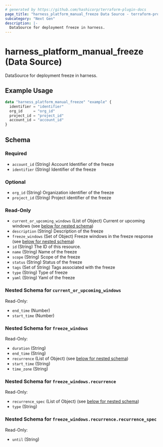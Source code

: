 ```yaml
---
# generated by https://github.com/hashicorp/terraform-plugin-docs
page_title: "harness_platform_manual_freeze Data Source - terraform-provider-harness"
subcategory: "Next Gen"
description: |-
  DataSource for deployment freeze in harness.
---
```


# harness_platform_manual_freeze (Data Source)

DataSource for deployment freeze in harness.

## Example Usage

```terraform
data "harness_platform_manual_freeze" "example" {
  identifier = "identifier"
  org_id     = "org_id"
  project_id = "project_id"
  account_id = "account_id"
}
```

<!-- schema generated by tfplugindocs -->
## Schema

### Required

- `account_id` (String) Account Identifier of the freeze
- `identifier` (String) Identifier of the freeze

### Optional

- `org_id` (String) Organization identifier of the freeze
- `project_id` (String) Project identifier of the freeze

### Read-Only

- `current_or_upcoming_windows` (List of Object) Current or upcoming windows (see [below for nested schema](#nestedatt--current_or_upcoming_windows))
- `description` (String) Description of the freeze
- `freeze_windows` (Set of Object) Freeze windows in the freeze response (see [below for nested schema](#nestedatt--freeze_windows))
- `id` (String) The ID of this resource.
- `name` (String) Name of the freeze
- `scope` (String) Scope of the freeze
- `status` (String) Status of the freeze
- `tags` (Set of String) Tags associated with the freeze
- `type` (String) Type of freeze
- `yaml` (String) Yaml of the freeze

<a id="nestedatt--current_or_upcoming_windows"></a>
### Nested Schema for `current_or_upcoming_windows`

Read-Only:

- `end_time` (Number)
- `start_time` (Number)


<a id="nestedatt--freeze_windows"></a>
### Nested Schema for `freeze_windows`

Read-Only:

- `duration` (String)
- `end_time` (String)
- `recurrence` (List of Object) (see [below for nested schema](#nestedobjatt--freeze_windows--recurrence))
- `start_time` (String)
- `time_zone` (String)

<a id="nestedobjatt--freeze_windows--recurrence"></a>
### Nested Schema for `freeze_windows.recurrence`

Read-Only:

- `recurrence_spec` (List of Object) (see [below for nested schema](#nestedobjatt--freeze_windows--recurrence--recurrence_spec))
- `type` (String)

<a id="nestedobjatt--freeze_windows--recurrence--recurrence_spec"></a>
### Nested Schema for `freeze_windows.recurrence.recurrence_spec`

Read-Only:

- `until` (String)


